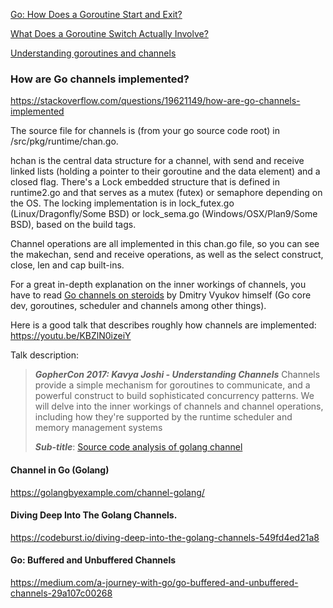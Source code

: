 [Go: How Does a Goroutine Start and Exit?](https://medium.com/a-journey-with-go/go-how-does-a-goroutine-start-and-exit-2b3303890452)

[What Does a Goroutine Switch Actually Involve?](https://medium.com/a-journey-with-go/go-what-does-a-goroutine-switch-actually-involve-394c202dddb7)

[Understanding goroutines and channels](https://medium.com/@akankshadokania/why-golang-6b1f1c957dbd)


### How are Go channels implemented?

https://stackoverflow.com/questions/19621149/how-are-go-channels-implemented

The source file for channels is (from your go source code root) in /src/pkg/runtime/chan.go.

hchan is the central data structure for a channel, with send and receive linked lists (holding a pointer to their goroutine and the data element) and a closed flag. There's a Lock embedded structure that is defined in runtime2.go and that serves as a mutex (futex) or semaphore depending on the OS. The locking implementation is in lock_futex.go (Linux/Dragonfly/Some BSD) or lock_sema.go (Windows/OSX/Plan9/Some BSD), based on the build tags.

Channel operations are all implemented in this chan.go file, so you can see the makechan, send and receive operations, as well as the select construct, close, len and cap built-ins.

For a great in-depth explanation on the inner workings of channels, you have to read [Go channels on steroids](https://docs.google.com/document/d/1yIAYmbvL3JxOKOjuCyon7JhW4cSv1wy5hC0ApeGMV9s/pub) by Dmitry Vyukov himself (Go core dev, goroutines, scheduler and channels among other things).

Here is a good talk that describes roughly how channels are implemented:
https://youtu.be/KBZlN0izeiY

Talk description:
> ***GopherCon 2017: Kavya Joshi - Understanding Channels***
> Channels provide a simple mechanism for goroutines to communicate, and a powerful construct to build sophisticated concurrency patterns. We will delve into the inner workings of channels and channel operations, including how they're supported by the runtime scheduler and memory management systems
> 
> ***Sub-title***: [Source code analysis of golang channel](https://laptrinhx.com/source-code-analysis-of-golang-channel-1392165230/)
> 

#### Channel in Go (Golang)

https://golangbyexample.com/channel-golang/


#### Diving Deep Into The Golang Channels.

https://codeburst.io/diving-deep-into-the-golang-channels-549fd4ed21a8

#### Go: Buffered and Unbuffered Channels

https://medium.com/a-journey-with-go/go-buffered-and-unbuffered-channels-29a107c00268
